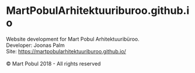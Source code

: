 # MartPobulArhitektuuriburoo.github.io
Website development for Mart Pobul Arhitektuuribüroo.
</br>Developer: Joonas Palm
</br>Site: https://martpobularhitektuuriburoo.github.io/
</br></br>© Mart Pobul 2018 - All rights reserved
